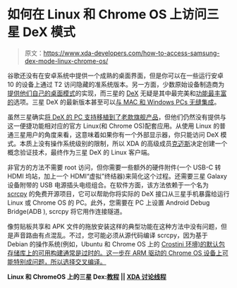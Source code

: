 # 如何在 Linux 和 Chrome OS 上访问三星 DeX 模式

> 原文：<https://www.xda-developers.com/how-to-access-samsung-dex-mode-linux-chrome-os/>

谷歌还没有在安卓系统中提供一个成熟的桌面界面，但是你可以在一些运行安卓 10 的设备上通过 T2 访问隐藏的准系统版本。另一方面，少数原始设备制造商为[提供他们自己的桌面模式](https://www.xda-developers.com/lgs-android-10-update-desktop-mode-interface/)的实现，而三星的 [DeX](https://www.xda-developers.com/tag/samsung-dex/) 无疑是其中最完美和[功能最丰富的](https://www.xda-developers.com/hands-on-linux-on-samsung-dex-samsung-galaxy-note-9/)选项。三星 DeX 的最新版本甚至可以[与 MAC 和 Windows PCs 无缝集成](https://www.xda-developers.com/galaxy-note-10-samsung-dex-windows-mac-pc/)。

虽然三星确实[将 DeX 的 PC 支持移植到了老款旗舰产品](https://www.xda-developers.com/samsung-galaxy-s9-note-9-dex-pc-support-android-10-update/)，但他们仍然没有提供与这一便捷功能相对应的官方 Linux(和 Chrome OS)配套应用。从使用 Linux 的普通三星用户的角度来看，这意味着如果你有一个外部显示器，你只能访问 DeX 模式。本质上没有操作系统级别的限制，所以 XDA 的高级成员[克迈斯](https://forum.xda-developers.com/member.php?u=388343)决定创建一个概念验证技术，最终作为三星 DeX 的 Linux 客户端。

非官方的方法不需要 root 访问，但你需要一些额外的硬件附件(一个 USB-C 转 HDMI 坞站，加上一个 HDMI“虚拟”终结器)来简化这个过程。还需要三星 Galaxy 设备附带的 USB 电源插头电缆组合。在软件方面，该方法依赖于一个名为 [scrcpy](https://www.xda-developers.com/free-android-mirroring-app-scrcpy-seamless-copy-paste-stay-awake/) 的免费开源项目，它可以帮助你将实际的 DeX 接口从三星手机暴露给运行 Linux 或 Chrome OS 的 PC。此外，您需要在 PC 上设置 Android Debug Bridge(ADB ), scrcpy 将它用作连接隧道。

像剪贴板共享和 APK 文件的拖放安装这样的典型功能在这种方法中没有问题，但是声音路由有点混乱。不过，您可能必须从源代码编译 scrcpy，因为基于 Debian 的操作系统(例如，Ubuntu 和 Chrome OS 上的 [Crostini 环境)的默认包存储库上的可用构建通常是过时的。这一步在 ARM 驱动的 Chrome OS 设备上可能特别成问题，所以选择交叉编译。](https://www.xda-developers.com/linux-apps-chrome-os-overview-crostini/)

**Linux 和 ChromeOS 上的三星 Dex:[教程](https://kmyers.me/blog/android/dexonlinux-dexonchromeos-how-to-no-root/) || [XDA 讨论线程](https://forum.xda-developers.com/galaxy-note-10/development/dexonlinux-dexonchromeos-root-t4111625)**